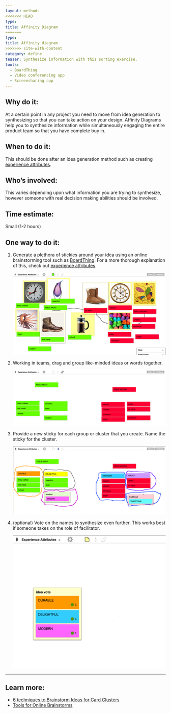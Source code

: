 ```yaml
---
layout: methods
<<<<<<< HEAD
type:
title: Affinity Diagram
=======
type:
title: Affinity diagram
>>>>>>> site-with-content
category: define
teaser: Synthesize information with this sorting exercise.
tools:
  - BoardThing
  - Video conferencing app
  - Screensharing app
---
```



## Why do it:

At a certain point in any project you need to move from idea generation to synthesizing so that you can take action on your design. Affinity Diagrams help you to synthesize information while simultaneously engaging the entire product team so that you have complete buy in.

## When to do it:

This should be done after an idea generation method such as creating [experience attributes](/methods/experience-attributes/).

## Who’s involved:

This varies depending upon what information you are trying to synthesize, however someone with real decision making abilities should be involved.

## Time estimate:

Small (1-2 hours)

## One way to do it:

1. Generate a plethora of stickies around your idea using an online brainstorming tool such as [BoardThing](http://boardthing.com). For a more thorough explanation of this, check out [experience attributes](/methods/experience-attributes/).

    ![idea generation](/img/methods/clustering-1.png)

2. Working in teams, drag and group like-minded ideas or words together.

    ![group like-minded ideas](/img/methods/clustering-2.png)

3. Provide a new sticky for each group or cluster that you create. Name the sticky for the cluster.

    ![group and name clusters](/img/methods/clustering-3.png)

4. (optional) Vote on the names to synthesize even further. This works best if someone takes on the role of facilitator.

    ![vote on ideas](/img/methods/clustering-4.png)


---

## Learn more:

* [6 techniques to Brainstorm Ideas for Card Clusters](http://www.avasbutler.com/six-techniques-to-brainstorm-ideas-4-card-clusters/#.V4zrzJMrKRs)
* [Tools for Online Brainstorms](http://blog.lucidmeetings.com/blog/25-tools-for-online-brainstorming-and-decision-making-in-meetings)
